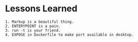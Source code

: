 # Lessons Learned
```
1. Markup is a beautiful thing.
2. ENTERYPOINT is a pain.
3. run -t is your friend.
4. EXPOSE in Dockerfile to make port available in desktop. 
```
